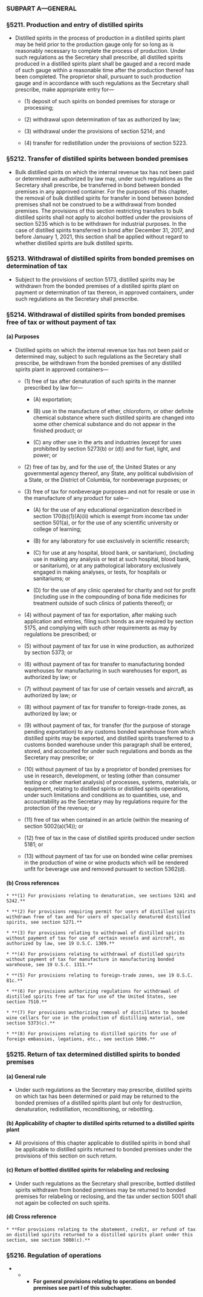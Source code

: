 ### SUBPART A—GENERAL

### §5211. Production and entry of distilled spirits
* Distilled spirits in the process of production in a distilled spirits plant may be held prior to the production gauge only for so long as is reasonably necessary to complete the process of production. Under such regulations as the Secretary shall prescribe, all distilled spirits produced in a distilled spirits plant shall be gauged and a record made of such gauge within a reasonable time after the production thereof has been completed. The proprietor shall, pursuant to such production gauge and in accordance with such regulations as the Secretary shall prescribe, make appropriate entry for—

  * (1) deposit of such spirits on bonded premises for storage or processing;

  * (2) withdrawal upon determination of tax as authorized by law;

  * (3) withdrawal under the provisions of section 5214; and

  * (4) transfer for redistillation under the provisions of section 5223.

### §5212. Transfer of distilled spirits between bonded premises
* Bulk distilled spirits on which the internal revenue tax has not been paid or determined as authorized by law may, under such regulations as the Secretary shall prescribe, be transferred in bond between bonded premises in any approved container. For the purposes of this chapter, the removal of bulk distilled spirits for transfer in bond between bonded premises shall not be construed to be a withdrawal from bonded premises. The provisions of this section restricting transfers to bulk distilled spirits shall not apply to alcohol bottled under the provisions of section 5235 which is to be withdrawn for industrial purposes. In the case of distilled spirits transferred in bond after December 31, 2017, and before January 1, 2021, this section shall be applied without regard to whether distilled spirits are bulk distilled spirits.

### §5213. Withdrawal of distilled spirits from bonded premises on determination of tax
* Subject to the provisions of section 5173, distilled spirits may be withdrawn from the bonded premises of a distilled spirits plant on payment or determination of tax thereon, in approved containers, under such regulations as the Secretary shall prescribe.

### §5214. Withdrawal of distilled spirits from bonded premises free of tax or without payment of tax
#### (a) Purposes
* Distilled spirits on which the internal revenue tax has not been paid or determined may, subject to such regulations as the Secretary shall prescribe, be withdrawn from the bonded premises of any distilled spirits plant in approved containers—

  * (1) free of tax after denaturation of such spirits in the manner prescribed by law for—

    * (A) exportation;

    * (B) use in the manufacture of ether, chloroform, or other definite chemical substance where such distilled spirits are changed into some other chemical substance and do not appear in the finished product; or

    * (C) any other use in the arts and industries (except for uses prohibited by section 5273(b) or (d)) and for fuel, light, and power; or


  * (2) free of tax by, and for the use of, the United States or any governmental agency thereof, any State, any political subdivision of a State, or the District of Columbia, for nonbeverage purposes; or

  * (3) free of tax for nonbeverage purposes and not for resale or use in the manufacture of any product for sale—

    * (A) for the use of any educational organization described in section 170(b)(1)(A)(ii) which is exempt from income tax under section 501(a), or for the use of any scientific university or college of learning;

    * (B) for any laboratory for use exclusively in scientific research;

    * (C) for use at any hospital, blood bank, or sanitarium), (including use in making any analysis or test at such hospital, blood bank, or sanitarium), or at any pathological laboratory exclusively engaged in making analyses, or tests, for hospitals or sanitariums; or

    * (D) for the use of any clinic operated for charity and not for profit (including use in the compounding of bona fide medicines for treatment outside of such clinics of patients thereof); or


  * (4) without payment of tax for exportation, after making such application and entries, filing such bonds as are required by section 5175, and complying with such other requirements as may by regulations be prescribed; or

  * (5) without payment of tax for use in wine production, as authorized by section 5373; or

  * (6) without payment of tax for transfer to manufacturing bonded warehouses for manufacturing in such warehouses for export, as authorized by law; or

  * (7) without payment of tax for use of certain vessels and aircraft, as authorized by law; or

  * (8) without payment of tax for transfer to foreign-trade zones, as authorized by law; or

  * (9) without payment of tax, for transfer (for the purpose of storage pending exportation) to any customs bonded warehouse from which distilled spirits may be exported, and distilled spirits transferred to a customs bonded warehouse under this paragraph shall be entered, stored, and accounted for under such regulations and bonds as the Secretary may prescribe; or

  * (10) without payment of tax by a proprietor of bonded premises for use in research, development, or testing (other than consumer testing or other market analysis) of processes, systems, materials, or equipment, relating to distilled spirits or distilled spirits operations, under such limitations and conditions as to quantities, use, and accountability as the Secretary may by regulations require for the protection of the revenue; or

  * (11) free of tax when contained in an article (within the meaning of section 5002(a)(14)); or

  * (12) free of tax in the case of distilled spirits produced under section 5181; or

  * (13) without payment of tax for use on bonded wine cellar premises in the production of wine or wine products which will be rendered unfit for beverage use and removed pursuant to section 5362(d).

#### (b) Cross references
    * **(1) For provisions relating to denaturation, see sections 5241 and 5242.**

    * **(2) For provisions requiring permit for users of distilled spirits withdrawn free of tax and for users of specially denatured distilled spirits, see section 5271.**

    * **(3) For provisions relating to withdrawal of distilled spirits without payment of tax for use of certain vessels and aircraft, as authorized by law, see 19 U.S.C. 1309.**

    * **(4) For provisions relating to withdrawal of distilled spirits without payment of tax for manufacture in manufacturing bonded warehouse, see 19 U.S.C. 1311.**

    * **(5) For provisions relating to foreign-trade zones, see 19 U.S.C. 81c.**

    * **(6) For provisions authorizing regulations for withdrawal of distilled spirits free of tax for use of the United States, see section 7510.**

    * **(7) For provisions authorizing removal of distillates to bonded wine cellars for use in the production of distilling material, see section 5373(c).**

    * **(8) For provisions relating to distilled spirits for use of foreign embassies, legations, etc., see section 5066.**

### §5215. Return of tax determined distilled spirits to bonded premises
#### (a) General rule
* Under such regulations as the Secretary may prescribe, distilled spirits on which tax has been determined or paid may be returned to the bonded premises of a distilled spirits plant but only for destruction, denaturation, redistillation, reconditioning, or rebottling.

#### (b) Applicability of chapter to distilled spirits returned to a distilled spirits plant
* All provisions of this chapter applicable to distilled spirits in bond shall be applicable to distilled spirits returned to bonded premises under the provisions of this section on such return.

#### (c) Return of bottled distilled spirits for relabeling and reclosing
* Under such regulations as the Secretary shall prescribe, bottled distilled spirits withdrawn from bonded premises may be returned to bonded premises for relabeling or reclosing, and the tax under section 5001 shall not again be collected on such spirits.

#### (d) Cross reference
    * **For provisions relating to the abatement, credit, or refund of tax on distilled spirits returned to a distilled spirits plant under this section, see section 5008(c).**

### §5216. Regulation of operations
* * *  **For general provisions relating to operations on bonded premises see part I of this subchapter.**